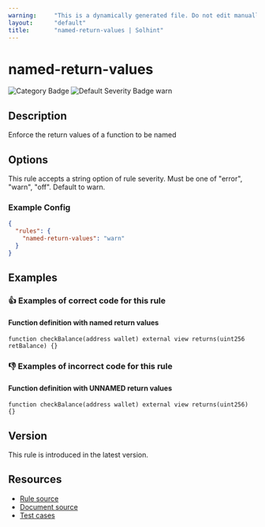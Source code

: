 ```yaml
---
warning:     "This is a dynamically generated file. Do not edit manually."
layout:      "default"
title:       "named-return-values | Solhint"
---
```


# named-return-values
![Category Badge](https://img.shields.io/badge/-Gas%20Consumption%20Rules-informational)
![Default Severity Badge warn](https://img.shields.io/badge/Default%20Severity-warn-yellow)

## Description
Enforce the return values of a function to be named

## Options
This rule accepts a string option of rule severity. Must be one of "error", "warn", "off". Default to warn.

### Example Config
```json
{
  "rules": {
    "named-return-values": "warn"
  }
}
```


## Examples
### 👍 Examples of **correct** code for this rule

#### Function definition with named return values

```solidity
function checkBalance(address wallet) external view returns(uint256 retBalance) {}
```

### 👎 Examples of **incorrect** code for this rule

#### Function definition with UNNAMED return values

```solidity
function checkBalance(address wallet) external view returns(uint256) {}
```

## Version
This rule is introduced in the latest version.

## Resources
- [Rule source](https://github.com/protofire/solhint/tree/master/lib/rules/gas-consumption/gas-named-return-values.js)
- [Document source](https://github.com/protofire/solhint/tree/master/docs/rules/gas-consumption/gas-named-return-values.md)
- [Test cases](https://github.com/protofire/solhint/tree/master/test/rules/gas-consumption/gas-named-return-values.js)
